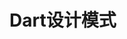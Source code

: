 <!--
 * @Author: CUMT-Atom cnatom@foxmail.com
 * @Date: 2023-12-14 20:19:47
 * @LastEditors: CUMT-Atom cnatom@foxmail.com
 * @LastEditTime: 2023-12-14 20:20:36
 * @FilePath: /test_design_pattern/README.md
 * @Description: 
 * 
 * Copyright (c) 2023 by ${git_name_email}, All Rights Reserved. 
-->

# Dart设计模式